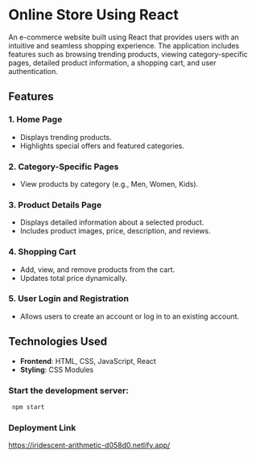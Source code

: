 # Online Store Using React

An e-commerce website built using React that provides users with an intuitive and seamless shopping experience. The application includes features such as browsing trending products, viewing category-specific pages, detailed product information, a shopping cart, and user authentication.



## Features

### 1. **Home Page**
   - Displays trending products.
   - Highlights special offers and featured categories.

### 2. **Category-Specific Pages**
   - View products by category (e.g., Men, Women, Kids).

### 3. **Product Details Page**
   - Displays detailed information about a selected product.
   - Includes product images, price, description, and reviews.

### 4. **Shopping Cart**
   - Add, view, and remove products from the cart.
   - Updates total price dynamically.

### 5. **User Login and Registration**
   - Allows users to create an account or log in to an existing account.
   


## Technologies Used

- **Frontend**: HTML, CSS, JavaScript, React
- **Styling**: CSS Modules 


###  Start the development server:
  ```bash
   npm start
   ```

### Deployment Link

  https://iridescent-arithmetic-d058d0.netlify.app/

